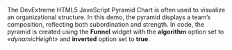 The DevExtreme HTML5 JavaScript Pyramid Chart is&nbsp;often used to&nbsp;visualize an&nbsp;organizational structure. In&nbsp;this demo, the pyramid displays a&nbsp;team&rsquo;s composition, reflecting both subordination and strength. In&nbsp;code, the pyramid is&nbsp;created using the **Funnel** widget with the **algorithm** option set to _&laquo;dynamicHeight&raquo;_ and **inverted** option set to&nbsp;**true**.